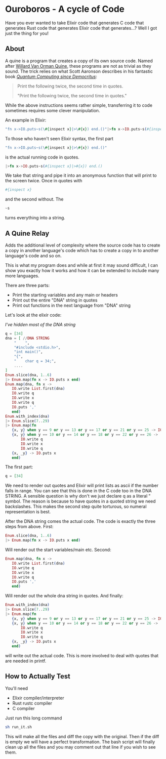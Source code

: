 # Ouroboros - A cycle of Code
Have you ever wanted to take Elixir code that generates C code that generates Rust code that generates Elixir code that generates...? Well I got just the thing for you!

## About
A quine is a program that creates a copy of its own source code. Named after [Willard Van Orman Quine](https://en.wikipedia.org/wiki/Willard_Van_Orman_Quine), these programs are not as trivial as they sound. The trick relies on what Scott Aaronson describes in his fantastic book [*Quantum Computing since Democritus*](http://www.cambridge.org/catalogue/catalogue.asp?isbn=9781107302105):
> Print the following twice, the second time in quotes.
> 
> "Print the following twice, the second time in quotes."

While the above instructions seems rather simple, transferring it to code sometimes requires some clever manipulation.

An example in Elixir:
```Elixir
"fn x->IO.puts~s(\#{inspect x}|>\#{x}) end.()"|>fn x->IO.puts~s(#{inspect x}|>#{x}) end.()
```
To those who haven't seen Elixir syntax, the first part
```Elixir
"fn x->IO.puts~s(\#{inspect x}|>\#{x}) end.()"
```
is the actual running code in quotes.
```Elixir
|>fn x->IO.puts~s(#{inspect x}|>#{x}) end.()
```
We take that string and pipe it into an anonymous function that will print to the screen twice. Once in quotes with
```Elixir
#{inspect x}
```
and the second without. The
```Elixir
~s
```
turns everything into a string.

## A Quine Relay
Adds the additional level of complexity where the source code has to create a copy in another language's code which has to create a copy in to another language's code and so on.

This is what my program does and while at first it may sound difficult, I can show you exactly how it works and how it can be extended to include many more languages.

There are three parts:
* Print the starting variables and any main or headers
* Print out the entire "DNA" string in quotes
* Print out functions in the next language from "DNA" string

Let's look at the elixir code:

*I've hidden most of the DNA string*
```Elixir
q = [34]
dna = [ //DNA STRING
    "    ",
    "#include <stdio.h>",
    "int main()",
    "{",
    "    char q = 34;",
    ....
]
Enum.slice(dna, 1..6)
|> Enum.map(fn x -> IO.puts x end)
Enum.map(dna, fn x ->
   IO.write List.first(dna)
   IO.write q
   IO.write x
   IO.write q
   IO.puts ','
   end)
Enum.with_index(dna)
|> Enum.slice(7..29)
|> Enum.map(fn
   {x, y} when y == 9 or y == 13 or y == 17 or y == 21 or y == 25 -> IO.write x
   {x, y} when y == 10 or y == 14 or y == 18 or y == 22 or y == 26 ->
       IO.write q
       IO.write x
       IO.write q
   {x, _y} -> IO.puts x
   end)
```
The first part:
```Elixir
q = [34]
```
We need to render out quotes and Elixir will print lists as ascii if the number falls in range. You can see that this is done in the C code too in the DNA STRING. A sensible question is why don't we just declare q as a literal " symbol. The reason is because to have quotes in a quoted string we need backslashes. This makes the second step quite torturous, so numeral representation is best.

After the DNA string comes the actual code. The code is exactly the three steps from above. First:
```Elixir
Enum.slice(dna, 1..6)
|> Enum.map(fn x -> IO.puts x end)
```
Will render out the start variables/main etc. Second:
```Elixir
Enum.map(dna, fn x ->
   IO.write List.first(dna)
   IO.write q
   IO.write x
   IO.write q
   IO.puts ','
   end)
```
Will render out the whole dna string in quotes. And finally:
```Elixir
Enum.with_index(dna)
|> Enum.slice(7..29)
|> Enum.map(fn
   {x, y} when y == 9 or y == 13 or y == 17 or y == 21 or y == 25 -> IO.write x
   {x, y} when y == 10 or y == 14 or y == 18 or y == 22 or y == 26 ->
       IO.write q
       IO.write x
       IO.write q
   {x, _y} -> IO.puts x
   end)
```
will write out the actual code. This is more involved to deal with quotes that are needed in printf.

## How to Actually Test

You'll need
* Elixir compiler/interpreter
* Rust rustc compiler
* C compiler

Just run this long command
```bash
sh run_it.sh
```
This will make all the files and diff the copy with the original. Then if the diff is empty we will have a perfect transformation. The bash script will finally clean up all the files and you may comment out that line if you wish to see them.





